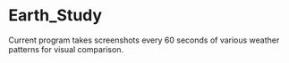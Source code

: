 # Earth_Study
Current program takes screenshots every 60 seconds of various weather patterns for visual comparison.
